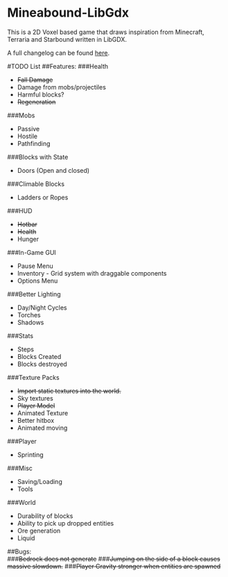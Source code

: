 # Mineabound-LibGdx

This is a 2D Voxel based game that draws inspiration from Minecraft, Terraria and Starbound written in LibGDX.

A full changelog can be found [here](CHANGELOG.md).


#TODO List
##Features:
###Health
* ~~Fall Damage~~  
* Damage from mobs/projectiles
* Harmful blocks?
* ~~Regeneration~~  

###Mobs
  * Passive  
  * Hostile
  * Pathfinding

###Blocks with State
  * Doors (Open and closed)

###Climable Blocks
  * Ladders or Ropes

###HUD
  * ~~Hotbar~~
  * ~~Health~~
  * Hunger

###In-Game GUI
  * Pause Menu
  * Inventory - Grid system with draggable components
  * Options Menu

###Better Lighting
  * Day/Night Cycles
  * Torches
  * Shadows

###Stats
  * Steps
  * Blocks Created
  * Blocks destroyed

###Texture Packs
  * ~~Import static textures into the world.~~
  * Sky textures
  * ~~Player Model~~
  * Animated Texture
  * Better hitbox
  * Animated moving

###Player
  * Sprinting

###Misc
  * Saving/Loading
  * Tools

###World
  * Durability of blocks
  * Ability to pick up dropped entities
  * Ore generation
  * Liquid

##Bugs:  
###~~Bedrock does not generate~~
###~~Jumping on the side of a block causes massive slowdown.~~
###~~Player Gravity stronger when entities are spawned~~
